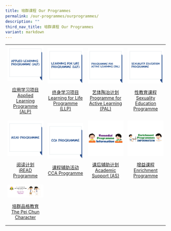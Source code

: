 ```yaml
---
title: 培群课程 Our Programmes
permalink: /our-programmes/ourprogrammes/
description: ""
third_nav_title: 培群课程 Our Programmes
variant: markdown
---
```

<table>
	<tbody><tr>
		<td width="25%">
			<a href="/our-programmes/ALP/">
				<img src="/images/Prog%20icon/alp.jpg">
				<p align="center">应用学习项目<br>Applied Learning Programme (ALP)</p>
			</a>
		</td>
		<td width="25%">
			<a href="/our-programmes/LLP/">
				<img src="/images/Prog%20icon/llp.jpg">
				<p align="center">终身学习项目<br>Learning for Life Programme (LLP)</p>
			</a>
		</td>
		<td width="25%">
			<a href="/our-programmes/PAL/">
				<img src="/images/Prog%20icon/pal.jpg">
				<p align="center">艺体陶冶计划<br>Programme for Active Learning (PAL)</p>
			</a>
		</td>
		<td width="25%">
			<a href="/our-programmes/CCE/Sexuality-Education/">
				<img src="/images/Prog%20icon/sep.jpg">
				<p align="center">性教育课程<br>Sexuality Education Programme</p>
			</a>
		</td>
	</tr>
	<tr>
		<td width="25%">
			<a href="/our-programmes/iREAD/">
				<img src="/images/Prog%20icon/iread.jpg">
				<p align="center">阅读计划<br>iREAD Programme</p>
			</a>
		</td>
		<td width="25%">
			<a href="/our-programmes/CCA/">
				<img src="/images/Prog%20icon/cca.jpg">
				<p align="center">课程辅助活动<br>CCA Programme</p>
					</a></td><td width="25%">
			<a href="/Our-Programmes/as/">
				<img src="/images/Prog%20icon/Remedial.jpg">
				<p align="center">课后辅助计划<br>Academic Support (AS)</p>
			</a>
											</td><td width="25%">
			<a href="https://sites.google.com/moe.edu.sg/ep-info">
				<img src="/images/Prog%20icon/Enrichment.jpg">
				<p align="center">增益课程<br>Enrichment Programme</p>
			</a>
	</td></tr><tr>
		<td width="25%">
			<a href="/our-curriculum/Our-Programmes/PCC/">
				<img src="/images/Our%20Programmes/character.jpg">
				<p align="center">培群品格教育 <br>The Pei Chun Character</p>
			</a>
		</td>																	</tr></tbody></table>